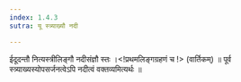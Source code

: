 ```yaml
---
index: 1.4.3
sutra: यू स्त्र्याख्यौ नदी

---
```

 ईदूदन्तौ नित्यस्त्रीलिङ्गौ नदीसंज्ञौ स्तः ।<!प्रथमलिङ्गग्रहणं च !> (वार्तिकम्) ॥ पूर्व स्त्र्याख्यस्योपसर्जनत्वेऽपि नदीत्वं वक्तव्यमित्यर्थः ॥